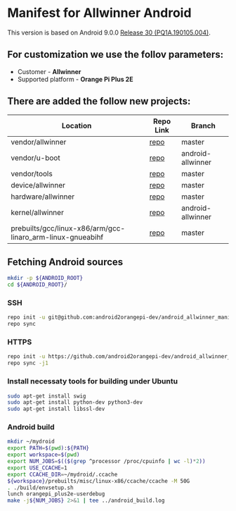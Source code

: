 # Manifest for Allwinner Android

This version is based on Android 9.0.0 [Release 30 (PQ1A.190105.004)](https://android.googlesource.com/platform/manifest/+/refs/heads/android-9.0.0_r30/default.xml).

## For customization we use the follov parameters:
* Customer - **Allwinner**
* Supported platform - **Orange Pi Plus 2E**

## There are added the follow new projects:
| Location | Repo Link | Branch |
| ------ | ------ | ------ |
| vendor/allwinner | [repo](https://github.com/android2orangepi-dev/android_allwinner_vendor) | master |
| vendor/u-boot | [repo](https://github.com/android2orangepi-dev/u-boot_mainline_fork) | android-allwinner |
| vendor/tools | [repo](https://github.com/android2orangepi-dev/tools) | master |
| device/allwinner | [repo](https://github.com/android2orangepi-dev/android_allwinner_bsp) | master |
| hardware/allwinner | [repo](https://github.com/android2orangepi-dev/android_allwinner_hardware) | master |
| kernel/allwinner | [repo](https://github.com/android2orangepi-dev/linux) | android-allwinner |
| prebuilts/gcc/linux-x86/arm/gcc-linaro_arm-linux-gnueabihf | [repo](https://github.com/android2orangepi-dev/ext-compiler) | master |
 
## Fetching Android sources
```bash
mkdir -p ${ANDROID_ROOT}
cd ${ANDROID_ROOT}/
```

### SSH
```bash
repo init -u git@github.com:android2orangepi-dev/android_allwinner_manifest -b android-allwinner -m ssh.xml
repo sync
```

### HTTPS
```bash
repo init -u https://github.com/android2orangepi-dev/android_allwinner_manifest -b android-allwinner -m https.xml
repo sync -j1
```

### Install necessaty tools for building under Ubuntu
```bash
sudo apt-get install swig
sudo apt-get install python-dev python3-dev
sudo apt-get install libssl-dev
```

### Android build
```bash
mkdir ~/mydroid 
export PATH=$(pwd):${PATH}
export workspace=$(pwd)
export NUM_JOBS=$(($(grep ^processor /proc/cpuinfo | wc -l)*2))
export USE_CCACHE=1
export CCACHE_DIR=~/mydroid/.ccache
${workspace}/prebuilts/misc/linux-x86/ccache/ccache -M 50G
. ./build/envsetup.sh
lunch orangepi_plus2e-userdebug
make -j${NUM_JOBS} 2>&1 | tee ../android_build.log
```
